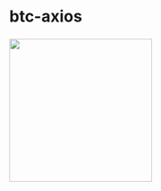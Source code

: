 
<h1 align="left">btc-axios</h1>

<h3 align="left">
  <img height="255" width="255" src="https://ipfs.io/ipfs/QmeKe8bQjQA9rGgq9VK9kaSjcozbXShw6ppQRaNpnaMnFX"/>
</h3>
